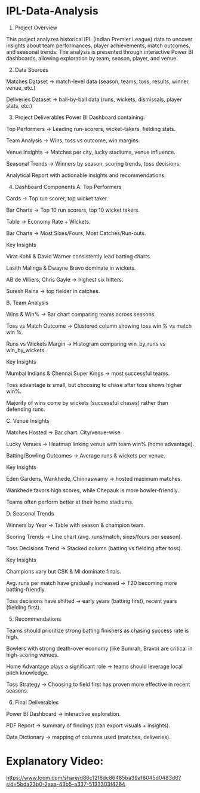 # IPL-Data-Analysis
1. Project Overview

This project analyzes historical IPL (Indian Premier League) data to uncover insights about team performances, player achievements, match outcomes, and seasonal trends. The analysis is presented through interactive Power BI dashboards, allowing exploration by team, season, player, and venue.

2. Data Sources

Matches Dataset → match-level data (season, teams, toss, results, winner, venue, etc.)

Deliveries Dataset → ball-by-ball data (runs, wickets, dismissals, player stats, etc.)

3. Project Deliverables
Power BI Dashboard containing:

Top Performers → Leading run-scorers, wicket-takers, fielding stats.

Team Analysis → Wins, toss vs outcome, win margins.

Venue Insights → Matches per city, lucky stadiums, venue influence.

Seasonal Trends → Winners by season, scoring trends, toss decisions.

Analytical Report with actionable insights and recommendations.

4. Dashboard Components
A. Top Performers

Cards → Top run scorer, top wicket taker.

Bar Charts → Top 10 run scorers, top 10 wicket takers.

Table → Economy Rate + Wickets.

Bar Charts → Most Sixes/Fours, Most Catches/Run-outs.

Key Insights

Virat Kohli & David Warner consistently lead batting charts.

Lasith Malinga & Dwayne Bravo dominate in wickets.

AB de Villiers, Chris Gayle → highest six hitters.

Suresh Raina → top fielder in catches.

B. Team Analysis

Wins & Win% → Bar chart comparing teams across seasons.

Toss vs Match Outcome → Clustered column showing toss win % vs match win %.

Runs vs Wickets Margin → Histogram comparing win_by_runs vs win_by_wickets.

Key Insights

Mumbai Indians & Chennai Super Kings → most successful teams.

Toss advantage is small, but choosing to chase after toss shows higher win%.

Majority of wins come by wickets (successful chases) rather than defending runs.

C. Venue Insights

Matches Hosted → Bar chart: City/venue-wise.

Lucky Venues → Heatmap linking venue with team win% (home advantage).

Batting/Bowling Outcomes → Average runs & wickets per venue.

Key Insights

Eden Gardens, Wankhede, Chinnaswamy → hosted maximum matches.

Wankhede favors high scores, while Chepauk is more bowler-friendly.

Teams often perform better at their home stadiums.

D. Seasonal Trends

Winners by Year → Table with season & champion team.

Scoring Trends → Line chart (avg. runs/match, sixes/fours per season).

Toss Decisions Trend → Stacked column (batting vs fielding after toss).

Key Insights

Champions vary but CSK & MI dominate finals.

Avg. runs per match have gradually increased → T20 becoming more batting-friendly.

Toss decisions have shifted → early years (batting first), recent years (fielding first).

5. Recommendations

Teams should prioritize strong batting finishers as chasing success rate is high.

Bowlers with strong death-over economy (like Bumrah, Bravo) are critical in high-scoring venues.

Home Advantage plays a significant role → teams should leverage local pitch knowledge.

Toss Strategy → Choosing to field first has proven more effective in recent seasons.

6. Final Deliverables

Power BI Dashboard → interactive exploration.

PDF Report → summary of findings (can export visuals + insights).

Data Dictionary → mapping of columns used (matches, deliveries).

# Explanatory Video:

https://www.loom.com/share/d86c12f8dc86485ba39af8045d0483d6?sid=5bda23b0-2aaa-43b5-a337-5133303f4264


